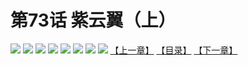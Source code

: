 # 第73话 紫云翼（上）
![](https://mhpic.xiaomingtaiji.net/comic/D/斗破苍穹拆分版/73话/1.jpg-zymk.middle.webp)
![](https://mhpic.xiaomingtaiji.net/comic/D/斗破苍穹拆分版/73话/2.jpg-zymk.middle.webp)
![](https://mhpic.xiaomingtaiji.net/comic/D/斗破苍穹拆分版/73话/3.jpg-zymk.middle.webp)
![](https://mhpic.xiaomingtaiji.net/comic/D/斗破苍穹拆分版/73话/4.jpg-zymk.middle.webp)
![](https://mhpic.xiaomingtaiji.net/comic/D/斗破苍穹拆分版/73话/5.jpg-zymk.middle.webp)
![](https://mhpic.xiaomingtaiji.net/comic/D/斗破苍穹拆分版/73话/6.jpg-zymk.middle.webp)
![](https://mhpic.xiaomingtaiji.net/comic/D/斗破苍穹拆分版/73话/7.jpg-zymk.middle.webp)
![](https://mhpic.xiaomingtaiji.net/comic/D/斗破苍穹拆分版/73话/8.jpg-zymk.middle.webp)
[【上一章】](./72.md)
[【目录】](./README.md)
[【下一章】](./74.md)
